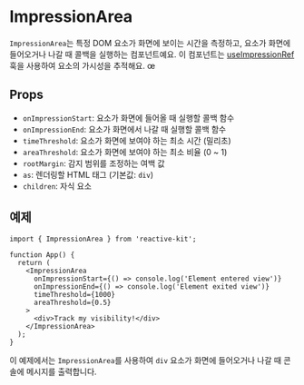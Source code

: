# ImpressionArea

`ImpressionArea`는 특정 DOM 요소가 화면에 보이는 시간을 측정하고, 요소가 화면에 들어오거나 나갈 때 콜백을 실행하는 컴포넌트예요. 이 컴포넌트는 [useImpressionRef](../hooks/useImpressionRef) 훅을 사용하여 요소의 가시성을 추적해요.
œ

## Props

- `onImpressionStart`: 요소가 화면에 들어올 때 실행할 콜백 함수
- `onImpressionEnd`: 요소가 화면에서 나갈 때 실행할 콜백 함수
- `timeThreshold`: 요소가 화면에 보여야 하는 최소 시간 (밀리초)
- `areaThreshold`: 요소가 화면에 보여야 하는 최소 비율 (0 ~ 1)
- `rootMargin`: 감지 범위를 조정하는 여백 값
- `as`: 렌더링할 HTML 태그 (기본값: `div`)
- `children`: 자식 요소

## 예제

```tsx
import { ImpressionArea } from 'reactive-kit';

function App() {
  return (
    <ImpressionArea
      onImpressionStart={() => console.log('Element entered view')}
      onImpressionEnd={() => console.log('Element exited view')}
      timeThreshold={1000}
      areaThreshold={0.5}
    >
      <div>Track my visibility!</div>
    </ImpressionArea>
  );
}
```

이 예제에서는 `ImpressionArea`를 사용하여 `div` 요소가 화면에 들어오거나 나갈 때 콘솔에 메시지를 출력합니다.
